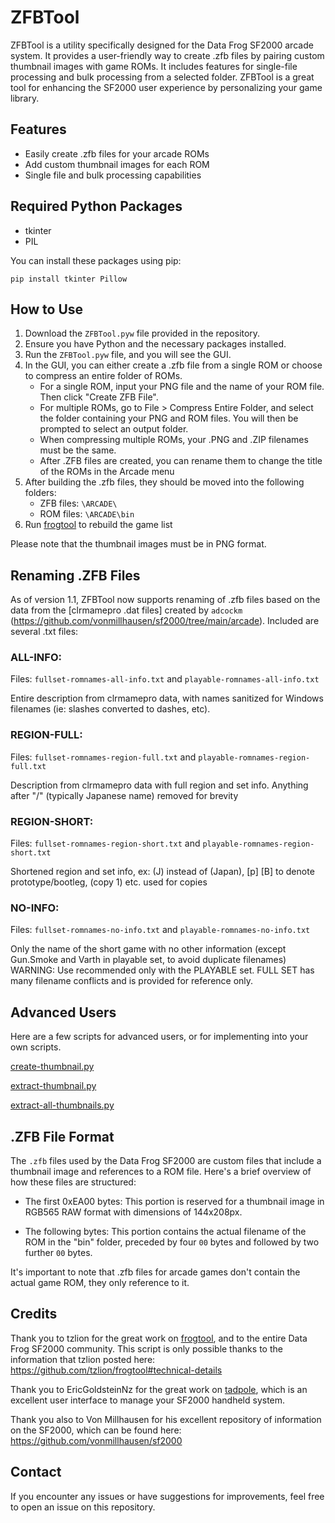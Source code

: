 # ZFBTool

ZFBTool is a utility specifically designed for the Data Frog SF2000 arcade system. It provides a user-friendly way to create .zfb files by pairing custom thumbnail images with game ROMs. It includes features for single-file processing and bulk processing from a selected folder. ZFBTool is a great tool for enhancing the SF2000 user experience by personalizing your game library.

## Features

- Easily create .zfb files for your arcade ROMs
- Add custom thumbnail images for each ROM
- Single file and bulk processing capabilities

## Required Python Packages

- tkinter
- PIL

You can install these packages using pip:

```
pip install tkinter Pillow
```

## How to Use

1. Download the `ZFBTool.pyw` file provided in the repository.
2. Ensure you have Python and the necessary packages installed.
3. Run the `ZFBTool.pyw` file, and you will see the GUI.
4. In the GUI, you can either create a .zfb file from a single ROM or choose to compress an entire folder of ROMs.
    - For a single ROM, input your PNG file and the name of your ROM file. Then click "Create ZFB File".
    - For multiple ROMs, go to File > Compress Entire Folder, and select the folder containing your PNG and ROM files. You will then be prompted to select an output folder.
    - When compressing multiple ROMs, your .PNG and .ZIP filenames must be the same.
    - After .ZFB files are created, you can rename them to change the title of the ROMs in the Arcade menu
5. After building the .zfb files, they should be moved into the following folders:
   - ZFB files: `\ARCADE\`
   - ROM files: `\ARCADE\bin`
6. Run [frogtool](https://github.com/tzlion/frogtool) to rebuild the game list

Please note that the thumbnail images must be in PNG format.


## Renaming .ZFB Files

As of version 1.1, ZFBTool now supports renaming of .zfb files based on the data from the [clrmamepro .dat files] created by `adcockm` (https://github.com/vonmillhausen/sf2000/tree/main/arcade). Included are several .txt files:

### ALL-INFO:
Files: `fullset-romnames-all-info.txt` and `playable-romnames-all-info.txt`

Entire description from clrmamepro data, with names sanitized for Windows filenames (ie: slashes converted to dashes, etc).

### REGION-FULL:
Files: `fullset-romnames-region-full.txt` and `playable-romnames-region-full.txt`

Description from clrmamepro data with full region and set info. Anything after "/" (typically Japanese name) removed for brevity

### REGION-SHORT:
Files: `fullset-romnames-region-short.txt` and `playable-romnames-region-short.txt`

Shortened region and set info, ex: (J) instead of (Japan), [p] [B] to denote prototype/bootleg, (copy 1) etc. used for copies

### NO-INFO:
Files: `fullset-romnames-no-info.txt` and `playable-romnames-no-info.txt`

Only the name of the short game with no other information (except Gun.Smoke and Varth in playable set, to avoid duplicate filenames)
WARNING: Use recommended only with the PLAYABLE set. FULL SET has many filename conflicts and is provided for reference only. 

## Advanced Users

Here are a few scripts for advanced users, or for implementing into your own scripts.

[create-thumbnail.py](https://github.com/Dteyn/ZFBTool/blob/master/src/create-thumbnail.py)

[extract-thumbnail.py](https://github.com/Dteyn/ZFBTool/blob/master/src/extract-thumbnail.py)

[extract-all-thumbnails.py](https://github.com/Dteyn/ZFBTool/blob/master/src/extract-all-thumbnails.py)

## .ZFB File Format

The `.zfb` files used by the Data Frog SF2000 are custom files that include a thumbnail image and references to a ROM file. Here's a brief overview of how these files are structured:

- The first 0xEA00 bytes: This portion is reserved for a thumbnail image in RGB565 RAW format with dimensions of 144x208px.

- The following bytes: This portion contains the actual filename of the ROM in the "bin" folder, preceded by four `00` bytes and followed by two further `00` bytes.

It's important to note that .zfb files for arcade games don't contain the actual game ROM, they only reference to it.

## Credits

Thank you to tzlion for the great work on [frogtool](https://github.com/tzlion/frogtool), and to the entire Data Frog SF2000 community. This script is only possible thanks to the information that tzlion posted here: https://github.com/tzlion/frogtool#technical-details

Thank you to EricGoldsteinNz for the great work on [tadpole](https://github.com/EricGoldsteinNz/tadpole), which is an excellent user interface to manage your SF2000 handheld system.

Thank you also to Von Millhausen for his excellent repository of information on the SF2000, which can be found here: https://github.com/vonmillhausen/sf2000

## Contact

If you encounter any issues or have suggestions for improvements, feel free to open an issue on this repository.
